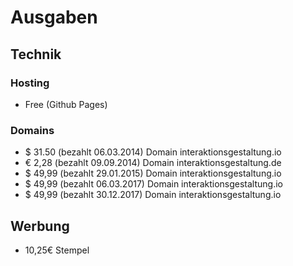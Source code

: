 # Ausgaben

## Technik
### Hosting
- Free (Github Pages)

### Domains
- $ 31.50 (bezahlt 06.03.2014) Domain interaktionsgestaltung.io
- €  2,28 (bezahlt 09.09.2014) Domain interaktionsgestaltung.de
- $ 49,99 (bezahlt 29.01.2015) Domain interaktionsgestaltung.io
- $ 49,99 (bezahlt 06.03.2017) Domain interaktionsgestaltung.io
- $ 49,99 (bezahlt 30.12.2017) Domain interaktionsgestaltung.io

## Werbung
- 10,25€ Stempel
